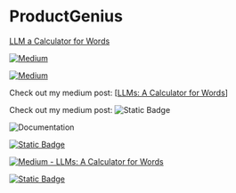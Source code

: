 # ProductGenius

[LLM a Calculator for Words](https://medium.com/the-modern-scientist/large-language-models-a-calculator-for-words-7ab4099d0cc9)

[![Medium](https://img.shields.io/discord/1192334452110659664?label=Medium)](https://medium.com/the-modern-scientist/large-language-models-a-calculator-for-words-7ab4099d0cc9)

[![Medium](https://img.shields.io/pypi/dm/instructor.svg)](https://medium.com/the-modern-scientist/large-language-models-a-calculator-for-words-7ab4099d0cc9)


Check out my medium post: [[LLMs: A Calculator for Words](https://medium.com/the-modern-scientist/large-language-models-a-calculator-for-words-7ab4099d0cc9)]


Check out my medium post: ![Static Badge](https://img.shields.io/badge/Medium-LLMs%3A%20A%20Calculator%20for%20Words-blue?link=https%3A%2F%2Fmedium.com%2Fthe-modern-scientist%2Flarge-language-models-a-calculator-for-words-7ab4099d0cc9)

![Documentation](https://img.shields.io/badge/Medium-LLMs%3A%20A%20Calculator%20for%20Words-blue?link=https://medium.com/the-modern-scientist/large-language-models-a-calculator-for-words-7ab4099d0cc9)


[![Static Badge](https://img.shields.io/badge/Medium-LLMs%3A%20A%20Calculator%20for%20Words-blue?link=https%3A%2F%2Fmedium.com%2Fthe-modern-scientist%2Flarge-language-models-a-calculator-for-words-7ab4099d0cc9)](https://medium.com/the-modern-scientist/large-language-models-a-calculator-for-words-7ab4099d0cc9)


[![Medium - LLMs: A Calculator for Words](https://img.shields.io/badge/Medium-LLMs%3A%20A%20Calculator%20for%20Words-blue?style=for-the-badge)](https://medium.com/the-modern-scientist/large-language-models-a-calculator-for-words-7ab4099d0cc9)


[![Static Badge](https://img.shields.io/badge/LinkedIn-Darveen_Vijayan-blue?link=https://www.linkedin.com/in/darveenvijayan)](https://www.linkedin.com/in/darveenvijayan)
